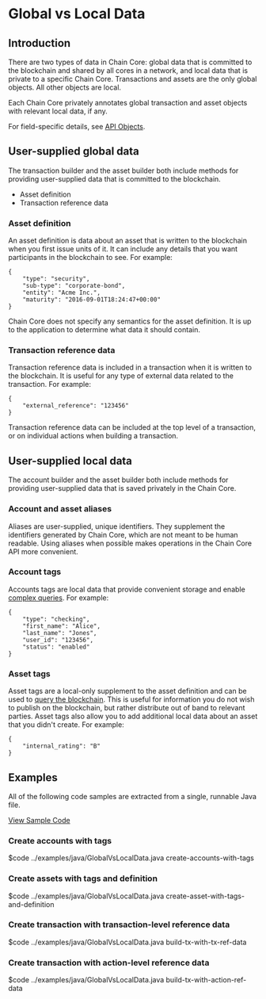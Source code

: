 # Global vs Local Data

## Introduction

There are two types of data in Chain Core: global data that is committed to the blockchain and shared by all cores in a network, and local data that is private to a specific Chain Core. Transactions and assets are the only global objects. All other objects are local.

Each Chain Core privately annotates global transaction and asset objects with relevant local data, if any.

For field-specific details, see [API Objects](../reference/api-objects.md).

## User-supplied global data

The transaction builder and the asset builder both include methods for providing user-supplied data that is committed to the blockchain.

* Asset definition
* Transaction reference data

### Asset definition

An asset definition is data about an asset that is written to the blockchain when you first issue units of it. It can include any details that you want participants in the blockchain to see. For example:

```
{
    "type": "security",
    "sub-type": "corporate-bond",
    "entity": "Acme Inc.",
    "maturity": "2016-09-01T18:24:47+00:00"
}
```

Chain Core does not specify any semantics for the asset definition. It is up to the application to determine what data it should contain.

### Transaction reference data

Transaction reference data is included in a transaction when it is written to the blockchain. It is useful for any type of external data related to the transaction. For example:

```
{
    "external_reference": "123456"
}
```

Transaction reference data can be included at the top level of a transaction, or on individual actions when building a transaction.

## User-supplied local data

The account builder and the asset builder both include methods for providing user-supplied data that is saved privately in the Chain Core.

### Account and asset aliases

Aliases are user-supplied, unique identifiers. They supplement the identifiers generated by Chain Core, which are not meant to be human readable. Using aliases when possible makes operations in the Chain Core API more convenient.

### Account tags

Accounts tags are local data that provide convenient storage and enable [complex queries](../build-applications/queries.md). For example:

```
{
    "type": "checking",
    "first_name": "Alice",
    "last_name": "Jones",
    "user_id": "123456",
    "status": "enabled"
}
```

### Asset tags

Asset tags are a local-only supplement to the asset definition and can be used to [query the blockchain](../build-applications/queries.md). This is useful for information you do not wish to publish on the blockchain, but rather distribute out of band to relevant parties. Asset tags also allow you to add additional local data about an asset that you didn't create. For example:

```
{
    "internal_rating": "B"
}
```

## Examples

All of the following code samples are extracted from a single, runnable Java file.

<a href="../examples/java/GlobalVsLocalData.java" class="downloadBtn btn success" target="\_blank">View Sample Code</a>

### Create accounts with tags

$code ../examples/java/GlobalVsLocalData.java create-accounts-with-tags

### Create assets with tags and definition

$code ../examples/java/GlobalVsLocalData.java create-asset-with-tags-and-definition

### Create transaction with transaction-level reference data

$code ../examples/java/GlobalVsLocalData.java build-tx-with-tx-ref-data

### Create transaction with action-level reference data

$code ../examples/java/GlobalVsLocalData.java build-tx-with-action-ref-data
